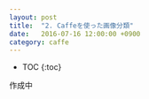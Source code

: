 ```yaml
---
layout: post
title:  "2. Caffeを使った画像分類"
date:   2016-07-16 12:00:00 +0900
category: caffe
---
```


* TOC
{:toc}

作成中
